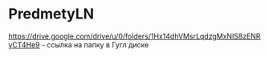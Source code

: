 # PredmetyLN

https://drive.google.com/drive/u/0/folders/1Hx14dhVMsrLqdzgMxNlS8zENRyCT4He9 - ссылка на папку в Гугл диске
